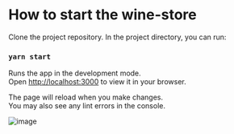 # How to start the wine-store

Clone the project repository.
In the project directory, you can run:

### `yarn start`

Runs the app in the development mode.\
Open [http://localhost:3000](http://localhost:3000) to view it in your browser.

The page will reload when you make changes.\
You may also see any lint errors in the console.

![image](https://github.com/Poonam-Singh-Bagh/wine-store/assets/67674096/b41bc2e1-8bb4-4638-8df5-1405fb6a3943)

